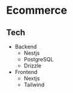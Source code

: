 # Ecommerce

## Tech

- Backend
  - Nestjs
  - PostgreSQL
  - Drizzle
- Frontend
  - Nextjs
  - Tailwind
